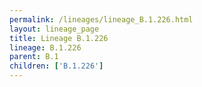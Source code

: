 ```yaml
---
permalink: /lineages/lineage_B.1.226.html
layout: lineage_page
title: Lineage B.1.226
lineage: B.1.226
parent: B.1
children: ['B.1.226']
---
```

